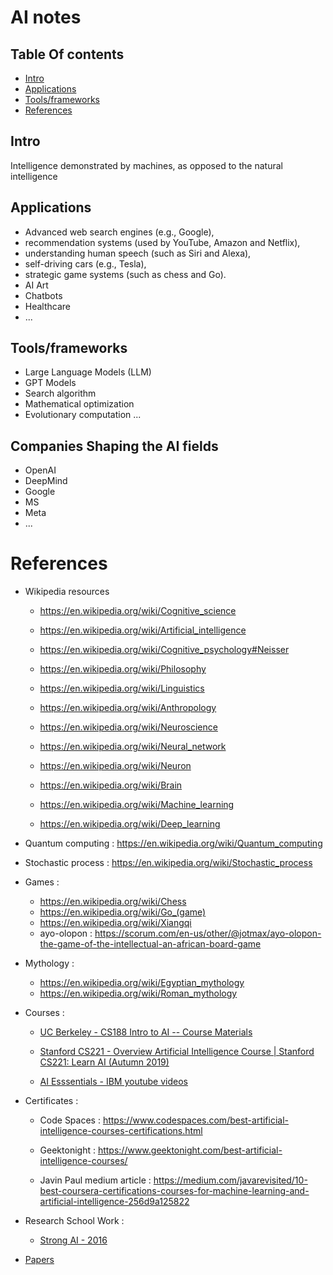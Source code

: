 # AI notes 

## Table Of contents
- [Intro](#intro)
- [Applications](#applications)
- [Tools/frameworks](#toolsframeworks)
- [References](#references)


## Intro

Intelligence demonstrated by machines, as opposed to the natural intelligence

## Applications

- Advanced web search engines (e.g., Google), 
- recommendation systems (used by YouTube, Amazon and Netflix), 
- understanding human speech (such as Siri and Alexa), 
- self-driving cars (e.g., Tesla), 
- strategic game systems (such as chess and Go).
- AI Art
- Chatbots
- Healthcare
- ...

## Tools/frameworks
- Large Language Models (LLM)
- GPT Models
- Search algorithm
- Mathematical optimization 
- Evolutionary computation ...

## Companies Shaping the AI fields
- OpenAI
- DeepMind
- Google
- MS
- Meta 
- ...

# References 

- Wikipedia resources
  - https://en.wikipedia.org/wiki/Cognitive_science
  - https://en.wikipedia.org/wiki/Artificial_intelligence
  - https://en.wikipedia.org/wiki/Cognitive_psychology#Neisser
  - https://en.wikipedia.org/wiki/Philosophy
  - https://en.wikipedia.org/wiki/Linguistics
  - https://en.wikipedia.org/wiki/Anthropology
  - https://en.wikipedia.org/wiki/Neuroscience
  
  - https://en.wikipedia.org/wiki/Neural_network
  - https://en.wikipedia.org/wiki/Neuron
  - https://en.wikipedia.org/wiki/Brain
  - https://en.wikipedia.org/wiki/Machine_learning
  - https://en.wikipedia.org/wiki/Deep_learning

- Quantum computing : https://en.wikipedia.org/wiki/Quantum_computing
- Stochastic process : https://en.wikipedia.org/wiki/Stochastic_process

- Games : 
  - https://en.wikipedia.org/wiki/Chess
  - https://en.wikipedia.org/wiki/Go_(game)
  - https://en.wikipedia.org/wiki/Xiangqi
  - ayo-olopon : https://scorum.com/en-us/other/@jotmax/ayo-olopon-the-game-of-the-intellectual-an-african-board-game

- Mythology : 
  - https://en.wikipedia.org/wiki/Egyptian_mythology
  - https://en.wikipedia.org/wiki/Roman_mythology

- Courses :

  - [UC Berkeley - CS188 Intro to AI -- Course Materials](http://ai.berkeley.edu/lecture_slides.html) 
  - [Stanford CS221 - Overview Artificial Intelligence Course | Stanford CS221: Learn AI (Autumn 2019)](https://www.youtube.com/watch?v=J8Eh7RqggsU&list=PLoROMvodv4rO1NB9TD4iUZ3qghGEGtqNX)

  - [AI Esssentials - IBM youtube videos](https://www.youtube.com/watch?v=9gGnTQTYNaE&list=PLOspHqNVtKADfxkuDuHduUkDExBpEt3DF)
  
- Certificates : 
	- Code Spaces : https://www.codespaces.com/best-artificial-intelligence-courses-certifications.html

	- Geektonight : https://www.geektonight.com/best-artificial-intelligence-courses/
	- Javin Paul medium article : https://medium.com/javarevisited/10-best-coursera-certifications-courses-for-machine-learning-and-artificial-intelligence-256d9a125822
 
- Research School Work : 
  - [Strong AI - 2016](https://github.com/afondiel/research-notes/blob/master/ai/doc/strong-ai-technical-presentation-ensea-2016/strong-ai-research-work-afonso-diela-full-ensea-2016-FR.pdf) 
  
- [Papers](#)